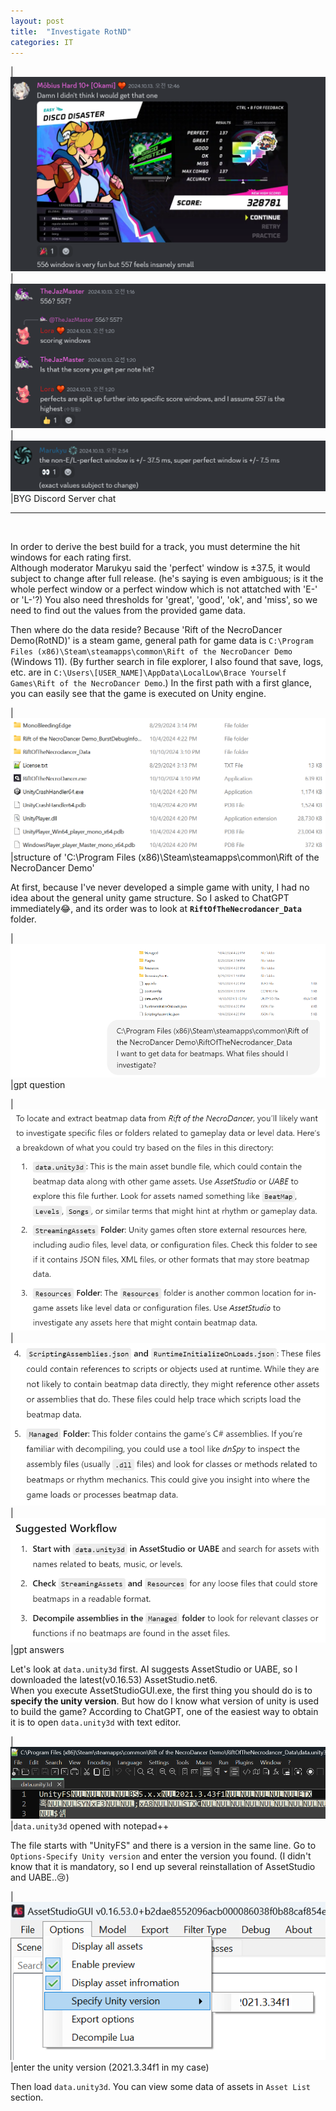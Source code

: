 ```yaml
---
layout: post
title:  "Investigate RotND"
categories: IT
---
```

|![discord_rating_window1](/../images/2024-11-11-investigate-RotND/discord_rating_window1.png)
|![discord_rating_window2](/../images/2024-11-11-investigate-RotND/discord_rating_window2.png)
|![discord_rating_window3](/../images/2024-11-11-investigate-RotND/discord_rating_window3.png)
|BYG Discord Server chat

- - -
<br>

In order to derive the best build for a track, you must determine the hit windows for each rating first.<br> Although moderator Marukyu said the 'perfect' window is ±37.5, it would subject to change after full release. (he's saying is even ambiguous; is it the whole perfect window or a perfect window which is not attatched with 'E-' or 'L-'?) You also need thresholds for 'great', 'good', 'ok', and 'miss', so we need to find out the values from the provided game data.

Then where do the data reside? Because 'Rift of the NecroDancer Demo(RotND)' is a steam game, general path for game data is ```C:\Program Files (x86)\Steam\steamapps\common\Rift of the NecroDancer Demo``` (Windows 11). (By further search in file explorer, I also found that save, logs, etc. are in ```C:\Users\[USER_NAME]\AppData\LocalLow\Brace Yourself Games\Rift of the NecroDancer Demo```.) In the first path with a first glance, you can easily see that the game is executed on Unity engine.

|![game_folder](/../images/2024-11-11-investigate-RotND/game_folder.png)
|structure of 'C:\Program Files (x86)\Steam\steamapps\common\Rift of the NecroDancer Demo'

At first, because I've never developed a simple game with unity, I had no idea about the general unity game structure. So I asked to ChatGPT immediately😂, and its order was to look at **```RiftOfTheNecrodancer_Data```** folder.

|![gpt_q1](/../images/2024-11-11-investigate-RotND/gpt_q1.png)
|gpt question

|![gpt_a1-1](/../images/2024-11-11-investigate-RotND/gpt_a1-1.png)
|![gpt_a1-2](/../images/2024-11-11-investigate-RotND/gpt_a1-2.png)
|![gpt_a1-3](/../images/2024-11-11-investigate-RotND/gpt_a1-3.png)
|gpt answers

Let's look at ```data.unity3d``` first. AI suggests AssetStudio or UABE, so I downloaded the latest(v0.16.53) AssetStudio.net6.<br>
When you execute AssetStudioGUI.exe, the first thing you should do is to **specify the unity version**. But how do I know what version of unity is used to build the game? According to ChatGPT, one of the easiest way to obtain it is to open ```data.unity3d``` with text editor.

|![unity_version_check](/../images/2024-11-11-investigate-RotND/unity_version_check.png)
|```data.unity3d``` opened with notepad++

The file starts with "UnityFS" and there is a version in the same line. Go to ```Options-Specify Unity version``` and enter the version you found. (I didn't know that it is mandatory, so I end up several reinstallation of AssetStudio and UABE..😢)

|![specify_unity_version](/../images/2024-11-11-investigate-RotND/specify_unity_version.png)
|enter the unity version (2021.3.34f1 in my case)

Then load ```data.unity3d```. You can view some data of assets in ```Asset List``` section.
